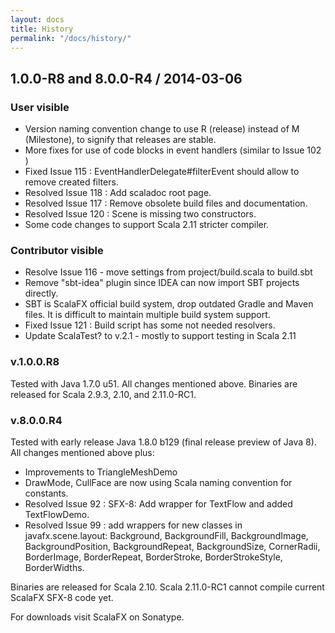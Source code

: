 ```yaml
---
layout: docs
title: History
permalink: "/docs/history/"
---
```


## 1.0.0-R8 and 8.0.0-R4 / 2014-03-06

### User visible

* Version naming convention change to use R (release) instead of M (Milestone), to signify that releases are stable.
* More fixes for use of code blocks in event handlers (similar to  Issue 102 )
* Fixed  Issue 115 : EventHandlerDelegate#filterEvent should allow to remove created filters.
* Resolved  Issue 118 : Add scaladoc root page.
* Resolved  Issue 117 : Remove obsolete build files and documentation.
* Resolved  Issue 120 : Scene is missing two constructors.
* Some code changes to support Scala 2.11 stricter compiler.

### Contributor visible

* Resolve  Issue 116  - move settings from project/build.scala to build.sbt
* Remove "sbt-idea" plugin since IDEA can now import SBT projects directly.
* SBT is ScalaFX official build system, drop outdated Gradle and Maven files. It is difficult to maintain multiple build system support.
* Fixed  Issue 121 : Build script has some not needed resolvers.
* Update ScalaTest? to v.2.1 - mostly to support testing in Scala 2.11

### v.1.0.0.R8

Tested with Java 1.7.0 u51. All changes mentioned above. Binaries are released for Scala 2.9.3, 2.10, and 2.11.0-RC1.

### v.8.0.0.R4

Tested with early release Java 1.8.0 b129 (final release preview of Java 8). All changes mentioned above plus:

* Improvements to TriangleMeshDemo
* DrawMode, CullFace are now using Scala naming convention for constants.
* Resolved  Issue 92 : SFX-8: Add wrapper for TextFlow and added TextFlowDemo.
* Resolved  Issue 99 : add wrappers for new classes in javafx.scene.layout: Background, BackgroundFill, BackgroundImage, BackgroundPosition, BackgroundRepeat, BackgroundSize, CornerRadii, BorderImage, BorderRepeat, BorderStroke, BorderStrokeStyle, BorderWidths.

Binaries are released for Scala 2.10. Scala 2.11.0-RC1 cannot compile current ScalaFX SFX-8 code yet.

For downloads visit ScalaFX on Sonatype.